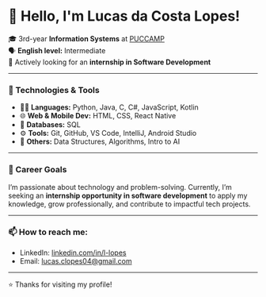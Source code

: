 # 👋 Hello, I'm Lucas da Costa Lopes!

🎓 3rd-year **Information Systems** at [PUCCAMP](https://www.puc-campinas.edu.br/)  
🗣️ **English level:** Intermediate  
🚀 Actively looking for an **internship in Software Development**  

---
### 🧠 Technologies & Tools

- 👨‍💻 **Languages:** Python, Java, C, C#, JavaScript, Kotlin  
- 🌐 **Web & Mobile Dev:** HTML, CSS, React Native  
- 💾 **Databases:** SQL  
- ⚙️ **Tools:** Git, GitHub, VS Code, IntelliJ, Android Studio  
- 🤖 **Others:** Data Structures, Algorithms, Intro to AI

---

### 🎯 Career Goals

I’m passionate about technology and problem-solving. Currently, I’m seeking an **internship opportunity in software development** to apply my knowledge, grow professionally, and contribute to impactful tech projects.

---
### 📫 How to reach me:

- LinkedIn: [linkedin.com/in/l-lopes](https://linkedin.com/in/l-lopes)  
- Email: lucas.clopes04@gmail.com 
---

⭐ Thanks for visiting my profile!
